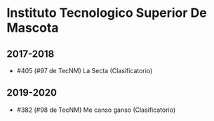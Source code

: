 # Instituto Tecnologico Superior De Mascota

## 2017-2018

- #405 (#97 de TecNM) La Secta (Clasificatorio)

## 2019-2020

- #382 (#98 de TecNM) Me canso ganso (Clasificatorio)


